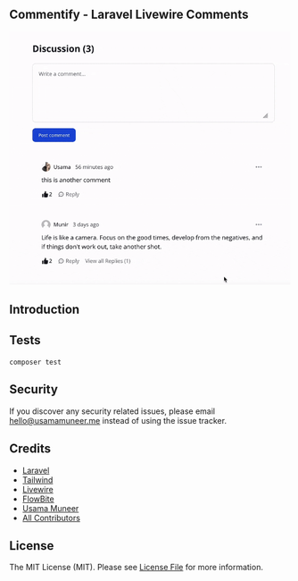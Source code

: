 ## Commentify - Laravel Livewire Comments
![commentify](public/images/commentify.gif)
## Introduction

## Tests
`composer test`

## Security
If you discover any security related issues, please email hello@usamamuneer.me instead of using the issue tracker.

## Credits

- [Laravel](https://laravel.com)
- [Tailwind](https://tailwindcss.com/)
- [Livewire](https://laravel-livewire.com/)
- [FlowBite](https://flowbite.com)
- [Usama Muneer](https://usamamuneer.me)
- [All Contributors](https://github.com/usamamuneerchaudhary/laraclient/graphs/contributors)

## License
The MIT License (MIT). Please see [License File](LICENSE.md) for more information.


